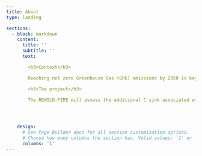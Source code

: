 ```yaml
---
title: About
type: landing

sections:
  - block: markdown
    content:
      title: ''
      subtitle: ''
      text:

        <h3>Context</h3>

        Reaching net zero Greenhouse Gas (GHG) emissions by 2050 is key to limit global warming to 1.5°C, and requires in all scenarios active carbon dioxide (CO2) removal (CDR). Nature-based solutions (NBS) offer low-cost options for CDR, which need to be better identified, assessed for their carbon (C) sink potential, and upscaled. NBS include increased protection, restoration, and improved management of forest ecosystems. Rewilding strategies, such as natural reforestation on marginal lands or renaturalization of forests where human action has been interrupted (i.e. "proforestation"), also offer opportunities to increase C sinks. On the other hand, rewilding may also generate unintended consequences, such as increased fire hazard and loss of C through wildfire emissions.

        <h3>The project</h3>
        
        The REWILD-FIRE will assess the additional C sink associated with promoting reforestation on former agricultural land and proforestation of existing forests. The project will assess tradeoffs between increased biomass C and potential C losses from wildfire emissions and compare choices regarding the spatial planning of reforestation and proforestation throughout the Italian Alps. The project will strive to achieve three specific objectives.




    design:
      # See Page Builder docs for all section customization options.
      # Choose how many columns the section has. Valid values: '1' or '2'.
      columns: '1'
---
```

